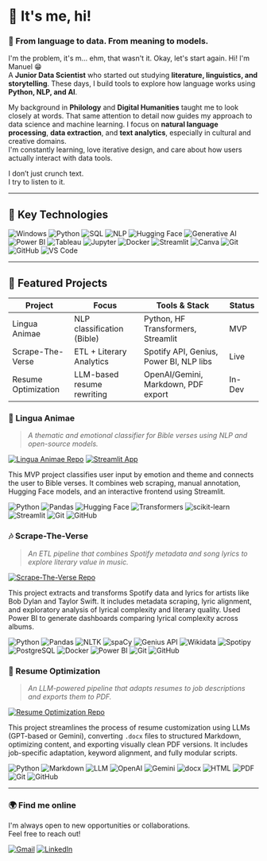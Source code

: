 # 👋 It's me, hi!

### 🧠 From language to data. From meaning to models.

I'm the problem, it's m… ehm, that wasn't it. Okay, let's start again. 
Hi! I'm Manuel 😁  
A **Junior Data Scientist** who started out studying **literature, linguistics, and storytelling**. These days, I build tools to explore how language works using **Python, NLP, and AI**.

My background in **Philology** and  **Digital Humanities** taught me to look closely at words. That same attention to detail now guides my approach to data science and machine learning.
I focus on **natural language processing**, **data extraction**, and **text analytics**, especially in cultural and creative domains.  
I'm constantly learning, love iterative design, and care about how users actually interact with data tools.

I don’t just crunch text.  
I try to listen to it.

---

## 🧰 Key Technologies

![Windows](https://img.shields.io/badge/Windows-0078D6?style=for-the-badge&logo=windows&logoColor=white)
![Python](https://img.shields.io/badge/Python-3776AB?style=for-the-badge&logo=python&logoColor=white)
![SQL](https://img.shields.io/badge/SQL-4479A1?style=for-the-badge&logo=database&logoColor=white)
![NLP](https://img.shields.io/badge/NLP-3D3D3D?style=for-the-badge&logo=protolabs&logoColor=white)
![Hugging Face](https://img.shields.io/badge/HuggingFace-FFD21F?style=for-the-badge&logo=huggingface&logoColor=black)
![Generative AI](https://img.shields.io/badge/Generative_AI-FF6F00?style=for-the-badge&logo=openai&logoColor=white)
![Power BI](https://img.shields.io/badge/Power_BI-F2C811?style=for-the-badge&logo=powerbi&logoColor=black)
![Tableau](https://img.shields.io/badge/Tableau-E97627?style=for-the-badge&logo=tableau&logoColor=white)
![Jupyter](https://img.shields.io/badge/Jupyter-F37626?style=for-the-badge&logo=jupyter&logoColor=white)
![Docker](https://img.shields.io/badge/Docker-2496ED?style=for-the-badge&logo=docker&logoColor=white)
![Streamlit](https://img.shields.io/badge/Streamlit-FF4B4B?style=for-the-badge&logo=streamlit&logoColor=white)
![Canva](https://img.shields.io/badge/Canva-00C4CC?style=for-the-badge&logo=canva&logoColor=white)
![Git](https://img.shields.io/badge/Git-F05032?style=for-the-badge&logo=git&logoColor=white)
![GitHub](https://img.shields.io/badge/GitHub-181717?style=for-the-badge&logo=github&logoColor=white)
![VS Code](https://img.shields.io/badge/VS_Code-007ACC?style=for-the-badge&logo=visualstudiocode&logoColor=white)

---

## 🚀 Featured Projects

| Project             | Focus                        | Tools & Stack                                  | Status  |
|---------------------|-------------------------------|-------------------------------------------------|---------|
| Lingua Animae       | NLP classification (Bible)   | Python, HF Transformers, Streamlit              | MVP     |
| Scrape-The-Verse    | ETL + Literary Analytics     | Spotify API, Genius, Power BI, NLP libs         | Live  |
| Resume Optimization | LLM-based resume rewriting   | OpenAI/Gemini, Markdown, PDF export             | In-Dev    |


### 📖 Lingua Animae

> _A thematic and emotional classifier for Bible verses using NLP and open-source models._

[![Lingua Animae Repo](https://img.shields.io/badge/GITHUB%20REPO-333333?style=for-the-badge&logo=github&logoColor=white&labelColor=333333)](https://github.com/mancrurod/LinguaAnimae)
[![Streamlit App](https://img.shields.io/badge/STREAMLIT%20APP-333333?style=for-the-badge&logo=streamlit&logoColor=white&labelColor=333333)](https://your-app-url.streamlit.app)

This MVP project classifies user input by emotion and theme and connects the user to Bible verses. It combines web scraping, manual annotation, Hugging Face models, and an interactive frontend using Streamlit.

![Python](https://img.shields.io/badge/-Python-3776AB?style=flat-square&logo=python&logoColor=white)
![Pandas](https://img.shields.io/badge/-Pandas-150458?style=flat-square&logo=pandas&logoColor=white)
![Hugging Face](https://img.shields.io/badge/-HuggingFace-FFD21F?style=flat-square&logo=huggingface&logoColor=black)
![Transformers](https://img.shields.io/badge/-Transformers-EF4B6C?style=flat-square&logo=huggingface&logoColor=white)
![scikit-learn](https://img.shields.io/badge/-scikit--learn-F7931E?style=flat-square&logo=scikit-learn&logoColor=white)
![Streamlit](https://img.shields.io/badge/-Streamlit-FF4B4B?style=flat-square&logo=streamlit&logoColor=white)
![Git](https://img.shields.io/badge/-Git-F05032?style=flat-square&logo=git&logoColor=white)
![GitHub](https://img.shields.io/badge/-GitHub-181717?style=flat-square&logo=github&logoColor=white)


### 🎶 Scrape-The-Verse

> _An ETL pipeline that combines Spotify metadata and song lyrics to explore literary value in music._

[![Scrape-The-Verse Repo](https://img.shields.io/badge/GITHUB%20REPO-333333?style=for-the-badge&logo=github&logoColor=white&labelColor=333333)](https://github.com/mancrurod/Scrape-The-Verse)

This project extracts and transforms Spotify data and lyrics for artists like Bob Dylan and Taylor Swift. It includes metadata scraping, lyric alignment, and exploratory analysis of lyrical complexity and literary quality.
Used Power BI to generate dashboards comparing lyrical complexity across albums.

![Python](https://img.shields.io/badge/-Python-3776AB?style=flat-square&logo=python&logoColor=white)
![Pandas](https://img.shields.io/badge/-Pandas-150458?style=flat-square&logo=pandas&logoColor=white)
![NLTK](https://img.shields.io/badge/-NLTK-9FBC58?style=flat-square&logo=apachespark&logoColor=white)
![spaCy](https://img.shields.io/badge/-spaCy-0697A0?style=flat-square&logo=spacy&logoColor=white)
![Genius API](https://img.shields.io/badge/-Genius%20API-FFFC00?style=flat-square&logo=genius&logoColor=black)
![Wikidata](https://img.shields.io/badge/-Wikidata-006699?style=flat-square&logo=wikidata&logoColor=white)
![Spotipy](https://img.shields.io/badge/-Spotipy-1DB954?style=flat-square&logo=spotify&logoColor=white)
![PostgreSQL](https://img.shields.io/badge/-PostgreSQL-4169E1?style=flat-square&logo=postgresql&logoColor=white)
![Docker](https://img.shields.io/badge/-Docker-2496ED?style=flat-square&logo=docker&logoColor=white)
![Power BI](https://img.shields.io/badge/-Power%20BI-F2C811?style=flat-square&logo=powerbi&logoColor=black)
![Git](https://img.shields.io/badge/-Git-F05032?style=flat-square&logo=git&logoColor=white)
![GitHub](https://img.shields.io/badge/-GitHub-181717?style=flat-square&logo=github&logoColor=white)

### 🧠 Resume Optimization

> _An LLM-powered pipeline that adapts resumes to job descriptions and exports them to PDF._

[![Resume Optimization Repo](https://img.shields.io/badge/GITHUB%20REPO-333333?style=for-the-badge&logo=github&logoColor=white&labelColor=333333)](https://github.com/mancrurod/Resume-Optimization)

This project streamlines the process of resume customization using LLMs (GPT-based or Gemini), converting `.docx` files to structured Markdown, optimizing content, and exporting visually clean PDF versions.
It includes job-specific adaptation, keyword alignment, and fully modular scripts.

![Python](https://img.shields.io/badge/-Python-3776AB?style=flat-square&logo=python&logoColor=white)
![Markdown](https://img.shields.io/badge/-Markdown-000000?style=flat-square&logo=markdown&logoColor=white)
![LLM](https://img.shields.io/badge/-LLM-8A2BE2?style=flat-square&logo=openai&logoColor=white)
![OpenAI](https://img.shields.io/badge/-OpenAI-412991?style=flat-square&logo=openai&logoColor=white)
![Gemini](https://img.shields.io/badge/-Gemini-4285F4?style=flat-square&logo=google&logoColor=white)
![docx](https://img.shields.io/badge/-docx-185ABD?style=flat-square&logo=microsoftword&logoColor=white)
![HTML](https://img.shields.io/badge/-HTML-E34F26?style=flat-square&logo=html5&logoColor=white)
![PDF](https://img.shields.io/badge/-PDF-BD0F18?style=flat-square&logo=adobeacrobatreader&logoColor=white)
![Git](https://img.shields.io/badge/-Git-F05032?style=flat-square&logo=git&logoColor=white)
![GitHub](https://img.shields.io/badge/-GitHub-181717?style=flat-square&logo=github&logoColor=white)

---


### 🌍 Find me online

I'm always open to new opportunities or collaborations.  
Feel free to reach out!

[![Gmail](https://img.shields.io/badge/Gmail-D14836?style=for-the-badge&logo=gmail&logoColor=white)](mailto:mcruzrodriguez794@gmail.com)
[![LinkedIn](https://img.shields.io/badge/LinkedIn-0077B5?style=for-the-badge&logo=linkedin&logoColor=white)](https://linkedin.com/in/mancrurod)

